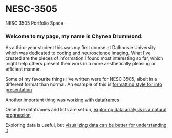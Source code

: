 # NESC-3505
NESC 3505 Portfolio Space

### Welcome to my page, my name is Chynea Drummond.
As a third-year student this was my first course at Dalhousie University which was dedicated to coding and neuroscience imaging. What I've created are the pieces of information I found most interesting so far, which might help others present their work in a more aesthetically pleasing or efficient manner. 





Some of my favourite things I've written were for NESC 3505, albeit in a different format than normal. 
An example of this is [formatting style for info presentation](Formatting.md) 


Another important thing was [working with dataframes](Pandas_datafile_for_portfolio.md)


Once the dataframes and lists are set up, [exploring data analysis is a natural progression](EDA.md)


Exploring data is useful, but [visualizing data can be better for understanding it](Visualization.md)


